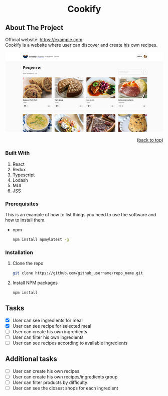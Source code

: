 <!-- PROJECT LOGO -->
<br />
<div align="center">

<h1 align="center">Cookify</h1>

</div>


<!-- ABOUT THE PROJECT -->
## About The Project
Official website: https://example.com <br/>
Cookify is a website where user can discover and create his own recipes.

![Screenshot](screenshot.png)



<p align="right">(<a href="#readme-top">back to top</a>)</p>



### Built With
1. React
2. Redux
3. Typescript
4. Lodash
5. MUI
6. JSS

### Prerequisites

This is an example of how to list things you need to use the software and how to install them.
* npm
  ```sh
  npm install npm@latest -g
  ```

### Installation

1. Clone the repo
   ```sh
   git clone https://github.com/github_username/repo_name.git
   ```
2. Install NPM packages
   ```sh
   npm install
   ```


## Tasks

- [x] User can see ingredients for meal
- [x] User can see recipe for selected meal
- [ ] User can create his own ingredients
- [ ] User can filter his own ingredients
- [ ] User can see recipes according to available ingredients

## Additional tasks
- [ ] User can create his own recipes
- [ ] User can create his own recipes/ingredients group
- [ ] User can filter products by difficulty
- [ ] User can see the closest shops for each ingredient